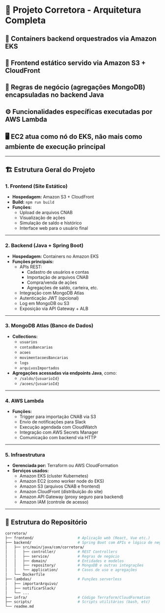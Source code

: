 # 🏦 Projeto Corretora - Arquitetura Completa

## 🐳 Containers backend orquestrados via **Amazon EKS**

## 💾 Frontend estático servido via **Amazon S3 + CloudFront**

## 🧠 Regras de negócio (agregações MongoDB) encapsuladas no backend Java

## ⚙️ Funcionalidades específicas executadas por **AWS Lambda**

## 🖥️ EC2 atua como **nó do EKS**, não mais como ambiente de execução principal

---

## 🏗️ Estrutura Geral do Projeto

### 1. Frontend (Site Estático)
- **Hospedagem:** Amazon S3 + CloudFront
- **Build:** `npm run build`
- **Funções:**
  - Upload de arquivos CNAB
  - Visualização de ações
  - Simulação de saldo e histórico
  - Interface web para o usuário final

---

### 2. Backend (Java + Spring Boot)
- **Hospedagem:** Containers no Amazon EKS
- **Funções principais:**
  - APIs REST:
    - Cadastro de usuários e contas
    - Importação de arquivos CNAB
    - Compra/venda de ações
    - Agregações de saldo, carteira, etc.
  - Integração com MongoDB Atlas
  - Autenticação JWT (opcional)
  - Log em MongoDB ou S3
  - Exposição via API Gateway + ALB

---

### 3. MongoDB Atlas (Banco de Dados)
- **Collections:**
  - `usuarios`
  - `contasBancarias`
  - `acoes`
  - `movimentacoesBancarias`
  - `logs`
  - `arquivosImportados`
- **Agregações acessadas via endpoints Java**, como:
  - `/saldo/{usuarioId}`
  - `/acoes/{usuarioId}`

---

### 4. AWS Lambda
- **Funções:**
  - Trigger para importação CNAB via S3
  - Envio de notificações para Slack
  - Execução agendada com CloudWatch
  - Integração com AWS Secrets Manager
  - Comunicação com backend via HTTP

---

### 5. Infraestrutura
- **Gerenciada por:** Terraform ou AWS CloudFormation
- **Serviços usados:**
  - Amazon EKS (cluster Kubernetes)
  - Amazon EC2 (como worker node do EKS)
  - Amazon S3 (arquivos CNAB e frontend)
  - Amazon CloudFront (distribuição do site)
  - Amazon API Gateway (proxy seguro para backend)
  - Amazon IAM (controle de acesso)

---

## 📁 Estrutura do Repositório

```bash
corretora/
├── frontend/                    # Aplicação web (React, Vue etc.)
├── backend/                     # Spring Boot com APIs e lógica de negócio
│   ├── src/main/java/com/corretora/
│   │   ├── controller/          # REST Controllers
│   │   ├── service/             # Regras de negócio
│   │   ├── domain/              # Entidades e modelos
│   │   ├── repository/          # MongoDB e outras integrações
│   │   └── application/         # Casos de uso e agregações
│   └── Dockerfile
├── lambdas/                     # Funções serverless
│   ├── importarArquivo/
│   ├── notificarSlack/
│   └── ...
├── infra/                       # Código Terraform/CloudFormation
├── scripts/                     # Scripts utilitários (bash, etc)
└── readme.md
```
